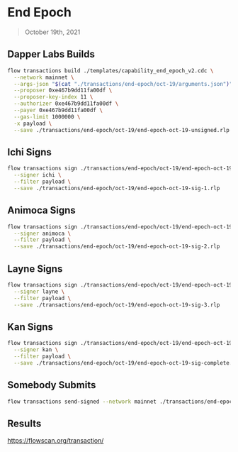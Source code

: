 # End Epoch
> October 19th, 2021

## Dapper Labs Builds

```sh
flow transactions build ./templates/capability_end_epoch_v2.cdc \
  --network mainnet \
  --args-json "$(cat "./transactions/end-epoch/oct-19/arguments.json")" \
  --proposer 0xe467b9dd11fa00df \
  --proposer-key-index 11 \
  --authorizer 0xe467b9dd11fa00df \
  --payer 0xe467b9dd11fa00df \
  --gas-limit 1000000 \
  -x payload \
  --save ./transactions/end-epoch/oct-19/end-epoch-oct-19-unsigned.rlp
```

## Ichi Signs

```sh
flow transactions sign ./transactions/end-epoch/oct-19/end-epoch-oct-19-unsigned.rlp \
  --signer ichi \
  --filter payload \
  --save ./transactions/end-epoch/oct-19/end-epoch-oct-19-sig-1.rlp
```

## Animoca Signs

```sh
flow transactions sign ./transactions/end-epoch/oct-19/end-epoch-oct-19-sig-1.rlp \
  --signer animoca \
  --filter payload \
  --save ./transactions/end-epoch/oct-19/end-epoch-oct-19-sig-2.rlp
```

## Layne Signs

```sh
flow transactions sign ./transactions/end-epoch/oct-19/end-epoch-oct-19-sig-2.rlp \
  --signer layne \
  --filter payload \
  --save ./transactions/end-epoch/oct-19/end-epoch-oct-19-sig-3.rlp
```

## Kan Signs

```sh
flow transactions sign ./transactions/end-epoch/oct-19/end-epoch-oct-19-sig-3.rlp \
  --signer kan \
  --filter payload \
  --save ./transactions/end-epoch/oct-19/end-epoch-oct-19-sig-complete.rlp
```

## Somebody Submits

```sh
flow transactions send-signed --network mainnet ./transactions/end-epoch/oct-19/end-epoch-oct-19-sig-complete.rlp
```

## Results

https://flowscan.org/transaction/
